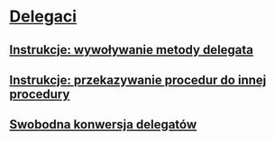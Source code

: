 # [Delegaci](index.md)
## [Instrukcje: wywoływanie metody delegata](how-to-invoke-a-delegate-method.md)
## [Instrukcje: przekazywanie procedur do innej procedury](how-to-pass-procedures-to-another-procedure.md)
## [Swobodna konwersja delegatów](relaxed-delegate-conversion.md)
